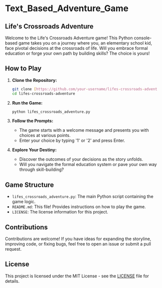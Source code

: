 # Text_Based_Adventure_Game

## Life's Crossroads Adventure

Welcome to the Life's Crossroads Adventure game! This Python console-based game takes you on a journey where you, an elementary school kid, face pivotal decisions at the crossroads of life. Will you embrace formal education or forge your own path by building skills? The choice is yours!

## How to Play

1. **Clone the Repository:**
    ```bash
    git clone [https://github.com/your-username/lifes-crossroads-adventure.git](https://github.com/your-username/lifes-crossroads-adventure.git)
    cd lifes-crossroads-adventure
    ```

2. **Run the Game:**
    ```bash
    python lifes_crossroads_adventure.py
    ```

3. **Follow the Prompts:**
   - The game starts with a welcome message and presents you with choices at various points.
   - Enter your choice by typing '1' or '2' and press Enter.

4. **Explore Your Destiny:**
   - Discover the outcomes of your decisions as the story unfolds.
   - Will you navigate the formal education system or pave your own way through skill-building?

## Game Structure

- `lifes_crossroads_adventure.py`: The main Python script containing the game logic.
- `README.md`: This file! Provides instructions on how to play the game.
- `LICENSE`: The license information for this project.

## Contributions

Contributions are welcome! If you have ideas for expanding the storyline, improving code, or fixing bugs, feel free to open an issue or submit a pull request.

## License

This project is licensed under the MIT License - see the [LICENSE](LICENSE) file for details.
